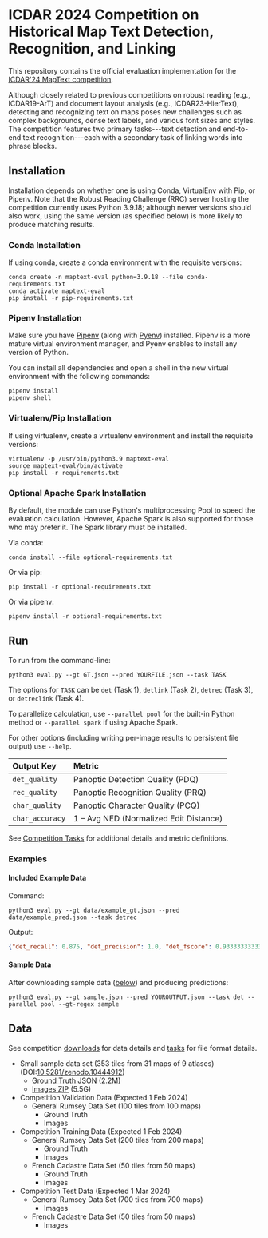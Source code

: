 # ICDAR 2024 Competition on Historical Map Text Detection, Recognition, and Linking

This repository contains the official evaluation implementation for the [ICDAR'24 MapText competition](https://rrc.cvc.uab.es/?ch=28).

Although closely related to previous competitions on robust reading (e.g., ICDAR19-ArT) and document layout analysis (e.g., ICDAR23-HierText), detecting and recognizing text on maps poses new challenges such as complex backgrounds, dense text labels, and various font sizes and styles. 
The competition features two primary tasks---text detection and end-to-end text recognition---each with a secondary task of linking words into phrase blocks.

## Installation

Installation depends on whether one is using Conda,  VirtualEnv with Pip, or Pipenv.
Note that the Robust Reading Challenge (RRC) server hosting the competition currently uses Python 3.9.18; 
although newer versions should also work, using the same version (as specified below) is more likely to produce matching results.

### Conda Installation
If using conda, create a conda environment with the requisite versions:

```shell
conda create -n maptext-eval python=3.9.18 --file conda-requirements.txt
conda activate maptext-eval
pip install -r pip-requirements.txt
```

### Pipenv Installation
Make sure you have [Pipenv](https://pipenv.pypa.io/) (along with [Pyenv](https://github.com/pyenv/pyenv)) installed.
Pipenv is a more mature virtual environment manager, and Pyenv enables to install any version of Python.

You can install all dependencies and open a shell in the new virtual environment with the following commands:
```shell
pipenv install
pipenv shell
```

### Virtualenv/Pip Installation
If using virtualenv, create a virtualenv environment and install the requisite versions:

```shell
virtualenv -p /usr/bin/python3.9 maptext-eval 
source maptext-eval/bin/activate
pip install -r requirements.txt
```

### Optional Apache Spark Installation
By default, the module can use Python's multiprocessing Pool to speed the evaluation calculation.
However, Apache Spark is also supported for those who may prefer it.
The Spark library must be installed.

Via conda:
```shell
conda install --file optional-requirements.txt
```

Or via pip:
```shell
pip install -r optional-requirements.txt
```

Or via pipenv:
```shell
pipenv install -r optional-requirements.txt
```

## Run

To run from the command-line:

```shell
python3 eval.py --gt GT.json --pred YOURFILE.json --task TASK
```
The options for `TASK` can be `det` (Task 1), `detlink` (Task 2), `detrec` (Task 3), or `detreclink` (Task 4).

To parallelize calculation, use `--parallel pool` for the built-in Python method or `--parallel spark` if using Apache Spark.

For other options (including writing per-image results to persistent file output) use `--help`.

| Output Key      | Metric                                 |
| :-------------  | :------------------------------------- |
| `det_quality`   | Panoptic Detection Quality (PDQ)       |
| `rec_quality`   | Panoptic Recognition Quality (PRQ)     |
| `char_quality`  | Panoptic Character Quality (PCQ)       |
| `char_accuracy` | 1 – Avg NED (Normalized Edit Distance) |

See [Competition Tasks](https://rrc.cvc.uab.es/?ch=28&com=tasks) for additional details and metric definitions.

### Examples

#### Included Example Data
Command:
```shell
python3 eval.py --gt data/example_gt.json --pred data/example_pred.json --task detrec
```
Output:
```json
{"det_recall": 0.875, "det_precision": 1.0, "det_fscore": 0.9333333333333333, "det_tightness": 0.7915550522475774, "det_quality": 0.7387847154310723, "rec_recall": 0.375, "rec_precision": 0.42857142857142855, "rec_fscore": 0.39999999999999997, "rec_tightness": 0.7638758923791641, "rec_quality": 0.3055503569516656, "char_accuracy": 0.8067226890756303, "char_quality": 0.5959943922805289}
```

#### Sample Data
After downloading sample data ([below](#data)) and producing predictions:

```shell
python3 eval.py --gt sample.json --pred YOUROUTPUT.json --task det --parallel pool --gt-regex sample
```

## Data

See competition [downloads](https://rrc.cvc.uab.es/?ch=28&com=downloads) for data details and [tasks](https://rrc.cvc.uab.es/?ch=28&com=tasks) for file format details.

* Small sample data set (353 tiles from 31 maps of 9 atlases) (DOI:[10.5281/zenodo.10444912](https://doi.org/10.5281/zenodo.10444912))
  - [Ground Truth JSON](https://zenodo.org/records/10444913/files/sample.json?download=1) (2.2M)
  - [Images ZIP](https://zenodo.org/records/10444913/files/sample.zip?download=1) (5.5G)
* Competition Validation Data (Expected 1 Feb 2024)
  - General Rumsey Data Set (100 tiles from 100 maps)
    * Ground Truth
    * Images
* Competition Training Data (Expected 1 Feb 2024)
  - General Rumsey Data Set (200 tiles from 200 maps)
    * Ground Truth
    * Images
  - French Cadastre Data Set (50 tiles from 50 maps)
    * Ground Truth
    * Images
* Competition Test Data (Expected 1 Mar 2024)
  - General Rumsey Data Set (700 tiles from 700 maps)
    * Images
  - French Cadastre Data Set (50 tiles from 50 maps)
    * Images

